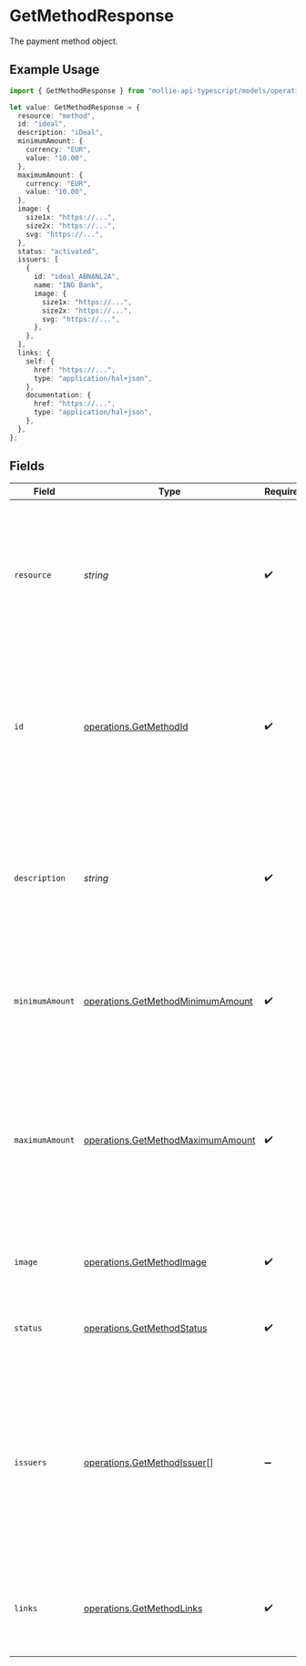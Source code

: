 # GetMethodResponse

The payment method object.

## Example Usage

```typescript
import { GetMethodResponse } from "mollie-api-typescript/models/operations";

let value: GetMethodResponse = {
  resource: "method",
  id: "ideal",
  description: "iDeal",
  minimumAmount: {
    currency: "EUR",
    value: "10.00",
  },
  maximumAmount: {
    currency: "EUR",
    value: "10.00",
  },
  image: {
    size1x: "https://...",
    size2x: "https://...",
    svg: "https://...",
  },
  status: "activated",
  issuers: [
    {
      id: "ideal_ABNANL2A",
      name: "ING Bank",
      image: {
        size1x: "https://...",
        size2x: "https://...",
        svg: "https://...",
      },
    },
  ],
  links: {
    self: {
      href: "https://...",
      type: "application/hal+json",
    },
    documentation: {
      href: "https://...",
      type: "application/hal+json",
    },
  },
};
```

## Fields

| Field                                                                                                                                                           | Type                                                                                                                                                            | Required                                                                                                                                                        | Description                                                                                                                                                     | Example                                                                                                                                                         |
| --------------------------------------------------------------------------------------------------------------------------------------------------------------- | --------------------------------------------------------------------------------------------------------------------------------------------------------------- | --------------------------------------------------------------------------------------------------------------------------------------------------------------- | --------------------------------------------------------------------------------------------------------------------------------------------------------------- | --------------------------------------------------------------------------------------------------------------------------------------------------------------- |
| `resource`                                                                                                                                                      | *string*                                                                                                                                                        | :heavy_check_mark:                                                                                                                                              | Indicates the response contains a payment method object. Will always contain the string `method` for this<br/>endpoint.                                         | method                                                                                                                                                          |
| `id`                                                                                                                                                            | [operations.GetMethodId](../../models/operations/getmethodid.md)                                                                                                | :heavy_check_mark:                                                                                                                                              | The unique identifier of the payment method. When used during [payment creation](create-payment), the payment<br/>method selection screen will be skipped.      | ideal                                                                                                                                                           |
| `description`                                                                                                                                                   | *string*                                                                                                                                                        | :heavy_check_mark:                                                                                                                                              | The full name of the payment method.<br/><br/>If a `locale` parameter is provided, the name is translated to the given locale if possible.                      | iDeal                                                                                                                                                           |
| `minimumAmount`                                                                                                                                                 | [operations.GetMethodMinimumAmount](../../models/operations/getmethodminimumamount.md)                                                                          | :heavy_check_mark:                                                                                                                                              | The minimum payment amount required to use this payment method.                                                                                                 |                                                                                                                                                                 |
| `maximumAmount`                                                                                                                                                 | [operations.GetMethodMaximumAmount](../../models/operations/getmethodmaximumamount.md)                                                                          | :heavy_check_mark:                                                                                                                                              | The maximum payment amount allowed when using this payment method. If there is no method-specific maximum, `null`<br/>is returned instead.                      |                                                                                                                                                                 |
| `image`                                                                                                                                                         | [operations.GetMethodImage](../../models/operations/getmethodimage.md)                                                                                          | :heavy_check_mark:                                                                                                                                              | URLs of images representing the payment method.                                                                                                                 |                                                                                                                                                                 |
| `status`                                                                                                                                                        | [operations.GetMethodStatus](../../models/operations/getmethodstatus.md)                                                                                        | :heavy_check_mark:                                                                                                                                              | The payment method's activation status for this profile.                                                                                                        | activated                                                                                                                                                       |
| `issuers`                                                                                                                                                       | [operations.GetMethodIssuer](../../models/operations/getmethodissuer.md)[]                                                                                      | :heavy_minus_sign:                                                                                                                                              | **Optional include.** Array of objects for each 'issuer' that is available for this payment method. Only relevant<br/>for iDEAL, KBC/CBC, gift cards, and vouchers. |                                                                                                                                                                 |
| `links`                                                                                                                                                         | [operations.GetMethodLinks](../../models/operations/getmethodlinks.md)                                                                                          | :heavy_check_mark:                                                                                                                                              | An object with several relevant URLs. Every URL object will contain an `href` and a `type` field.                                                               |                                                                                                                                                                 |
